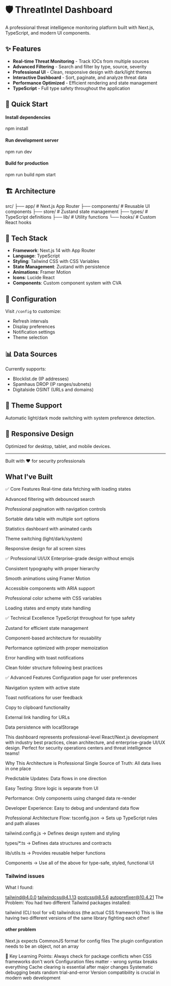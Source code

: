 # 🛡️ ThreatIntel Dashboard

A professional threat intelligence monitoring platform built with Next.js, TypeScript, and modern UI components.

## ✨ Features

- **Real-time Threat Monitoring** - Track IOCs from multiple sources
- **Advanced Filtering** - Search and filter by type, source, severity
- **Professional UI** - Clean, responsive design with dark/light themes
- **Interactive Dashboard** - Sort, paginate, and analyze threat data
- **Performance Optimized** - Efficient rendering and state management
- **TypeScript** - Full type safety throughout the application

## 🚀 Quick Start

#### Install dependencies
npm install

#### Run development server
npm run dev

#### Build for production
npm run build
npm start


## 🏗️ Architecture

src/
├── app/ # Next.js App Router
├── components/ # Reusable UI components
├── store/ # Zustand state management
├── types/ # TypeScript definitions
├── lib/ # Utility functions
└── hooks/ # Custom React hooks



## 🎨 Tech Stack

- **Framework**: Next.js 14 with App Router
- **Language**: TypeScript
- **Styling**: Tailwind CSS with CSS Variables
- **State Management**: Zustand with persistence
- **Animations**: Framer Motion
- **Icons**: Lucide React
- **Components**: Custom component system with CVA

## 🔧 Configuration

Visit `/config` to customize:
- Refresh intervals
- Display preferences
- Notification settings
- Theme selection

## 📊 Data Sources

Currently supports:
- Blocklist.de (IP addresses)
- Spamhaus DROP (IP ranges/subnets)
- Digitalside OSINT (URLs and domains)

## 🌙 Theme Support

Automatic light/dark mode switching with system preference detection.

## 📱 Responsive Design

Optimized for desktop, tablet, and mobile devices.

---

Built with ❤️ for security professionals



## What I've Built 


✅ Core Features
Real-time data fetching with loading states

Advanced filtering with debounced search

Professional pagination with navigation controls

Sortable data table with multiple sort options

Statistics dashboard with animated cards

Theme switching (light/dark/system)

Responsive design for all screen sizes

✅ Professional UI/UX
Enterprise-grade design without emojis

Consistent typography with proper hierarchy

Smooth animations using Framer Motion

Accessible components with ARIA support

Professional color scheme with CSS variables

Loading states and empty state handling

✅ Technical Excellence
TypeScript throughout for type safety

Zustand for efficient state management

Component-based architecture for reusability

Performance optimized with proper memoization

Error handling with toast notifications

Clean folder structure following best practices

✅ Advanced Features
Configuration page for user preferences

Navigation system with active state

Toast notifications for user feedback

Copy to clipboard functionality

External link handling for URLs

Data persistence with localStorage

This dashboard represents professional-level React/Next.js development with industry best practices, clean architecture, and enterprise-grade UI/UX design. Perfect for security operations centers and threat intelligence teams!


Why This Architecture is Professional
Single Source of Truth: All data lives in one place

Predictable Updates: Data flows in one direction

Easy Testing: Store logic is separate from UI

Performance: Only components using changed data re-render

Developer Experience: Easy to debug and understand data flow




Professional Architecture Flow:
tsconfig.json → Sets up TypeScript rules and path aliases

tailwind.config.js → Defines design system and styling

types/*.ts → Defines data structures and contracts

lib/utils.ts → Provides reusable helper functions

Components → Use all of the above for type-safe, styled, functional UI


### Tailwind issues

What I found:

tailwind@4.0.0
tailwindcss@4.1.13
postcss@8.5.6
autoprefixer@10.4.21
The Problem: You had two different Tailwind packages installed:

tailwind (CLI tool for v4)
tailwindcss (the actual CSS framework)
This is like having two different versions of the same library fighting each other!


#### other problem
Next.js expects CommonJS format for config files
The plugin configuration needs to be an object, not an array

🎯 Key Learning Points:
Always check for package conflicts when CSS frameworks don't work
Configuration files matter - wrong syntax breaks everything
Cache clearing is essential after major changes
Systematic debugging beats random trial-and-error
Version compatibility is crucial in modern web development

